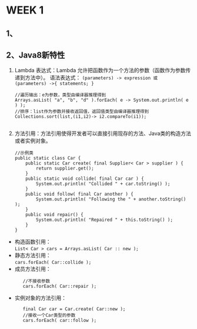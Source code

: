 # WEEK 1
## 1、
## 2、Java8新特性
1. Lambda 表达式：Lambda 允许把函数作为一个方法的参数（函数作为参数传递到方法中）。
语法表达式：
   `(parameters) -> expression
或
(parameters) ->{ statements; }`
   ```
   //遍历输出：e为参数，类型由编译器推理得到
   Arrays.asList( "a", "b", "d" ).forEach( e -> System.out.println( e ) );
   //排序：list作为参数并接收返回值，返回值类型由编译器推理得到
   Collections.sort(list,(i1,i2)-> i2.compareTo(i1));
	
2. 方法引用：方法引用使得开发者可以直接引用现存的方法、Java类的构造方法或者实例对象。
      
       //示例类
       public static class Car {
           public static Car create( final Supplier< Car > supplier ) {
               return supplier.get();
           }
           public static void collide( final Car car ) {
               System.out.println( "Collided " + car.toString() );
           }
           public void follow( final Car another ) {
               System.out.println( "Following the " + another.toString() );
           }
           public void repair() {
               System.out.println( "Repaired " + this.toString() );
           }
       }
- 构造函数引用： </br>
		`List< Car > cars = Arrays.asList( Car :: new ); `
- 静态方法引用：  </br>
		`cars.forEach( Car::collide );     `
- 成员方法引用：
     ```
		//不接收参数
		cars.forEach( Car::repair );
- 实例对象的方法引用： 
     ```
		final Car car = Car.create( Car::new );
		//接收一个Car类型的参数
		cars.forEach( car::follow );